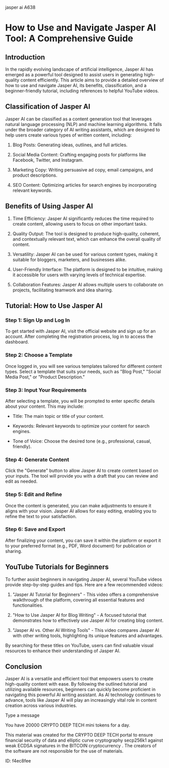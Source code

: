 jasper ai A638
# How to Use and Navigate Jasper AI Tool: A Comprehensive Guide



## Introduction



In the rapidly evolving landscape of artificial intelligence, Jasper AI has emerged as a powerful tool designed to assist users in generating high-quality content efficiently. This article aims to provide a detailed overview of how to use and navigate Jasper AI, its benefits, classification, and a beginner-friendly tutorial, including references to helpful YouTube videos.



## Classification of Jasper AI



Jasper AI can be classified as a content generation tool that leverages natural language processing (NLP) and machine learning algorithms. It falls under the broader category of AI writing assistants, which are designed to help users create various types of written content, including:



1. Blog Posts: Generating ideas, outlines, and full articles.

2. Social Media Content: Crafting engaging posts for platforms like Facebook, Twitter, and Instagram.

3. Marketing Copy: Writing persuasive ad copy, email campaigns, and product descriptions.

4. SEO Content: Optimizing articles for search engines by incorporating relevant keywords.



## Benefits of Using Jasper AI



1. Time Efficiency: Jasper AI significantly reduces the time required to create content, allowing users to focus on other important tasks.

2. Quality Output: The tool is designed to produce high-quality, coherent, and contextually relevant text, which can enhance the overall quality of content.

3. Versatility: Jasper AI can be used for various content types, making it suitable for bloggers, marketers, and businesses alike.

4. User-Friendly Interface: The platform is designed to be intuitive, making it accessible for users with varying levels of technical expertise.

5. Collaboration Features: Jasper AI allows multiple users to collaborate on projects, facilitating teamwork and idea sharing.



## Tutorial: How to Use Jasper AI



### Step 1: Sign Up and Log In



To get started with Jasper AI, visit the official website and sign up for an account. After completing the registration process, log in to access the dashboard.



### Step 2: Choose a Template



Once logged in, you will see various templates tailored for different content types. Select a template that suits your needs, such as "Blog Post," "Social Media Post," or "Product Description."



### Step 3: Input Your Requirements



After selecting a template, you will be prompted to enter specific details about your content. This may include:



- Title: The main topic or title of your content.

- Keywords: Relevant keywords to optimize your content for search engines.

- Tone of Voice: Choose the desired tone (e.g., professional, casual, friendly).



### Step 4: Generate Content



Click the "Generate" button to allow Jasper AI to create content based on your inputs. The tool will provide you with a draft that you can review and edit as needed.



### Step 5: Edit and Refine



Once the content is generated, you can make adjustments to ensure it aligns with your vision. Jasper AI allows for easy editing, enabling you to refine the text to your satisfaction.



### Step 6: Save and Export



After finalizing your content, you can save it within the platform or export it to your preferred format (e.g., PDF, Word document) for publication or sharing.



## YouTube Tutorials for Beginners



To further assist beginners in navigating Jasper AI, several YouTube videos provide step-by-step guides and tips. Here are a few recommended videos:



1. "Jasper AI Tutorial for Beginners" - This video offers a comprehensive walkthrough of the platform, covering all essential features and functionalities.

2. "How to Use Jasper AI for Blog Writing" - A focused tutorial that demonstrates how to effectively use Jasper AI for creating blog content.

3. "Jasper AI vs. Other AI Writing Tools" - This video compares Jasper AI with other writing tools, highlighting its unique features and advantages.



By searching for these titles on YouTube, users can find valuable visual resources to enhance their understanding of Jasper AI.



## Conclusion



Jasper AI is a versatile and efficient tool that empowers users to create high-quality content with ease. By following the outlined tutorial and utilizing available resources, beginners can quickly become proficient in navigating this powerful AI writing assistant. As AI technology continues to advance, tools like Jasper AI will play an increasingly vital role in content creation across various industries.



Type a message

You have 20000 CRYPTO DEEP TECH mini tokens for a day.


This material was created for the  CRYPTO DEEP TECH portal  to ensure financial security of data and elliptic curve cryptography  secp256k1 against weak ECDSA  signatures   in the  BITCOIN cryptocurrency . The creators of the software are not responsible for the use of materials.

 ID: f4ec8fee
